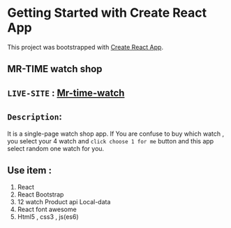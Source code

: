 # Getting Started with Create React App

This project was bootstrapped with [Create React App](https://github.com/facebook/create-react-app).

## MR-TIME watch shop

## `LIVE-SITE` : [Mr-time-watch](https://mr-time-watch-shop.netlify.app/)

## `Description`:
It is a single-page  watch shop app. If You are confuse to buy which watch , you select your 4 watch and `click choose 1 for me` button and this app select random one watch for you.

## Use item : 
1. React 
2. React Bootstrap
3. 12 watch Product api Local-data
4. React font awesome
5. Html5 , css3 , js(es6)